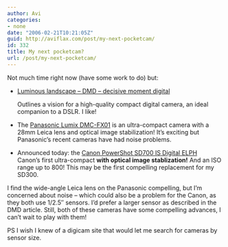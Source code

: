 ```yaml
---
author: Avi
categories:
- none
date: "2006-02-21T10:21:05Z"
guid: http://aviflax.com/post/my-next-pocketcam/
id: 332
title: My next pocketcam?
url: /post/my-next-pocketcam/
---
```

Not much time right now (have some work to do) but:

  * [Luminous landscape &#8211; DMD &#8211; decisive moment digital](http://www.luminous-landscape.com/columns/DMD.shtml)
  
    Outlines a vision for a high-quality compact digital camera, an ideal companion to a DSLR. I like!
  * The [Panasonic Lumix DMC-FX01](http://www.dpreview.com/news/0602/06021404panasonicfx01.asp) is an ultra-compact camera with a 28mm Leica lens and optical image stabilization! It&#8217;s exciting but Panasonic&#8217;s recent cameras have had noise problems.
  * Announced today: the [Canon PowerShot SD700 IS Digital ELPH](http://www.dpreview.com/news/0602/06022110canonsd700is.asp)  
    Canon&#8217;s first ultra-compact **with optical image stablization!** And an ISO range up to 800! This may be the first compelling replacement for my SD300.

I find the wide-angle Leica lens on the Panasonic compelling, but I&#8217;m concerned about noise &#8211; which could also be a problem for the Canon, as they both use 1/2.5&#8243; sensors. I&#8217;d prefer a larger sensor as described in the DMD article. Still, both of these cameras have some compelling advances, I can&#8217;t wait to play with them!

PS I wish I knew of a digicam site that would let me search for cameras by sensor size.